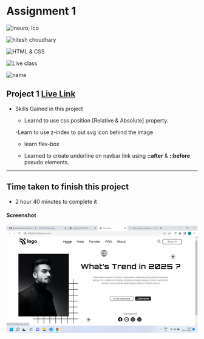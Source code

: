 # Assignment 1

![ineuro, lco](https://img.shields.io/badge/iNeuron-LCO-green)

![hitesh choudhary](https://img.shields.io/badge/Hitesh--Choudhary-Full--stack--JS--bootcamp-red)

![HTML & CSS](https://img.shields.io/badge/HTML-CSS-orange)

![Live class](https://img.shields.io/badge/LIVE--CLASS-PROJECT--1-lightgrey)

![name](https://img.shields.io/badge/Vimal--Kumar-r-lightgrey)

## Project 1 [Live Link](https://street-stylelandingpage.netlify.app/)

- Skills Gained in this project

  - Learnd to use css position [Relative & Absolute] property.

  -Learn to use z-index to put svg icon behind the image

  - learn flex-box

  - Learned to create underline on navbar link using **::after** & **::before** pseudo elements.

---

## Time taken to finish this project

- 2 hour 40 minutes to complete it

#### Screenshot

![Desktop](./screenshot/PROJECT%201.png)
